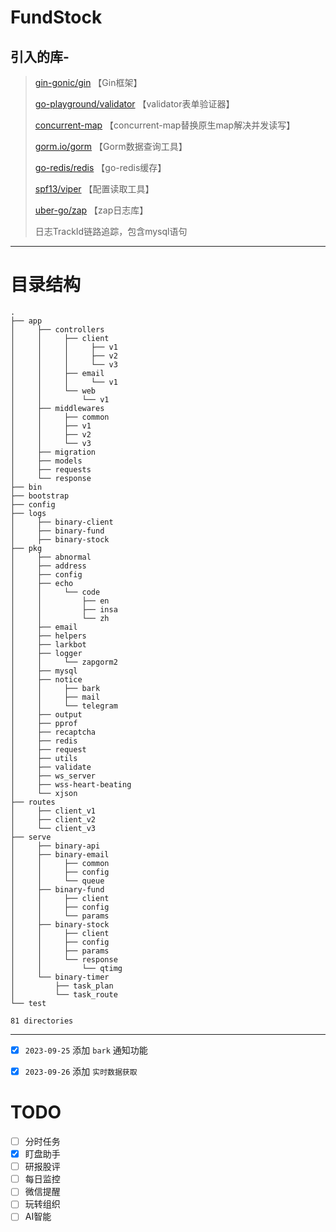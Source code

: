 # FundStock

## 引入的库-

> [gin-gonic/gin](https://github.com/gin-gonic/gin)   【Gin框架】
>
> [go-playground/validator](https://github.com/go-playground/validator)   【validator表单验证器】
>
> [concurrent-map](https://github.com/orcaman/concurrent-map)   【concurrent-map替换原生map解决并发读写】
>
> [gorm.io/gorm](https://gorm.io/gorm)   【Gorm数据查询工具】
>
> [go-redis/redis](https://github.com/go-redis/redis)   【go-redis缓存】
>
> [spf13/viper](https://github.com/spf13/viper)   【配置读取工具】
>
> [uber-go/zap](https://github.com/uber-go/zap)   【zap日志库】
>
> 日志TrackId链路追踪，包含mysql语句
>
---
# 目录结构

```text
.
├── app
│     ├── controllers
│     │     ├── client
│     │     │     ├── v1
│     │     │     ├── v2
│     │     │     └── v3
│     │     ├── email
│     │     │     └── v1
│     │     └── web
│     │         └── v1
│     ├── middlewares
│     │     ├── common
│     │     ├── v1
│     │     ├── v2
│     │     └── v3
│     ├── migration
│     ├── models
│     ├── requests
│     └── response
├── bin
├── bootstrap
├── config
├── logs
│     ├── binary-client
│     ├── binary-fund
│     ├── binary-stock
├── pkg
│     ├── abnormal
│     ├── address
│     ├── config
│     ├── echo
│     │     └── code
│     │         ├── en
│     │         ├── insa
│     │         └── zh
│     ├── email
│     ├── helpers
│     ├── larkbot
│     ├── logger
│     │     └── zapgorm2
│     ├── mysql
│     ├── notice
│     │     ├── bark
│     │     ├── mail
│     │     └── telegram
│     ├── output
│     ├── pprof
│     ├── recaptcha
│     ├── redis
│     ├── request
│     ├── utils
│     ├── validate
│     ├── ws_server
│     ├── wss-heart-beating
│     └── xjson
├── routes
│     ├── client_v1
│     ├── client_v2
│     └── client_v3
├── serve
│     ├── binary-api
│     ├── binary-email
│     │     ├── common
│     │     ├── config
│     │     └── queue
│     ├── binary-fund
│     │     ├── client
│     │     ├── config
│     │     └── params
│     ├── binary-stock
│     │     ├── client
│     │     ├── config
│     │     ├── params
│     │     └── response
│     │         └── qtimg
│     └── binary-timer
│         ├── task_plan
│         └── task_route
└── test

81 directories
```
---
- [x] `2023-09-25` 添加 `bark` 通知功能
- [x] `2023-09-26` 添加 `实时数据获取`


# TODO
- [ ] 分时任务
- [x] 盯盘助手
- [ ] 研报股评
- [ ] 每日监控
- [ ] 微信提醒
- [ ] 玩转组织
- [ ] AI智能